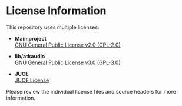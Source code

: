 # License Information

This repository uses multiple licenses:
- **Main project**  
    [GNU General Public License v2.0 (GPL-2.0)](./LICENSE-GPL2)

- **lib/atkaudio**  
    [GNU General Public License v3.0 (GPL-3.0)](./LICENSE-GPL3)

- **JUCE**  
    [JUCE License](./LICENSE-JUCE.md)  

Please review the individual license files and source headers for more information.